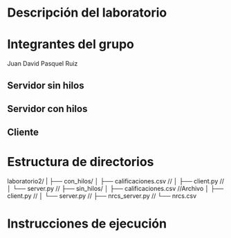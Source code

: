 # Descripción del laboratorio

# Integrantes del grupo
Juan David Pasquel Ruiz


## Servidor sin hilos

## Servidor con hilos

## Cliente

# Estructura de directorios

laboratorio2/
|
├── con_hilos/
│   ├── calificaciones.csv      //
│   ├── client.py               //
│   └── server.py               //
├── sin_hilos/
│   ├── calificaciones.csv      //Archivo
│   ├── client.py               //
│   └── server.py               //
├── nrcs_server.py              //
└── nrcs.csv

# Instrucciones de ejecución